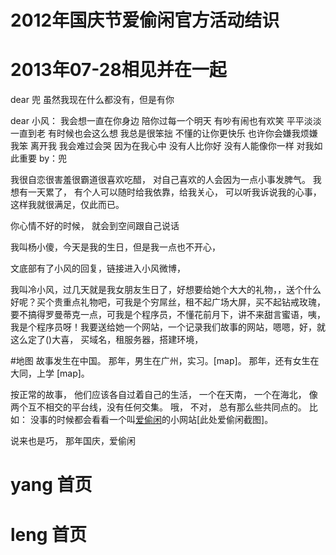 # 2012年国庆节爱偷闲官方活动结识
# 2013年07-28相见并在一起
dear 兜
虽然我现在什么都没有，但是有你



dear 小风： 
我会想一直在你身边
陪你过每一个明天 
有吵有闹也有欢笑
平平淡淡一直到老 
有时候也会这么想 
我总是很笨拙
不懂的让你更快乐 
也许你会嫌我烦嫌我笨
离开我
我会难过会哭 
因为在我心中
没有人比你好
没有人能像你一样
对我如此重要
by：兜

我很自恋很害羞很霸道很喜欢吃醋，
对自己喜欢的人会因为一点小事发脾气。
我想有一天累了，
有个人可以随时给我依靠，给我关心，
可以听我诉说我的心事，这样我就很满足，仅此而已。


你心情不好的时候， 就会到空间跟自己说话



我叫杨小傻，今天是我的生日，但是我一点也不开心，


文底部有了小风的回复，链接进入小风微博，

我叫冷小风，过几天就是我女朋友生日了，好想要给她个大大的礼物，，送个什么好呢？买个贵重点礼物吧，可我是个穷屌丝，租不起广场大屏，买不起钻戒玫瑰，要不搞得罗曼蒂克一点，可我是个程序员，不懂花前月下，讲不来甜言蜜语，咦，我是个程序员呀！我要送给她一个网站，一个记录我们故事的网站，嗯嗯，好，就这么定了()大喜，
买域名，租服务器，搭建环境，





































#地图
故事发生在中国。
那年，男生在广州，实习。[map]。
那年，还有女生在大同，上学 [map]。


按正常的故事， 他们应该各自过着自己的生活， 一个在天南， 一个在海北， 像两个互不相交的平台线，没有任何交集。
哦， 不对， 总有那么些共同点的。 比如： 没事的时候都会看看一个叫[爱偷闲](www.itouxian.com)的小网站[此处爱偷闲截图]。

说来也是巧， 那年国庆，爱偷闲




# yang 首页
# leng 首页




















